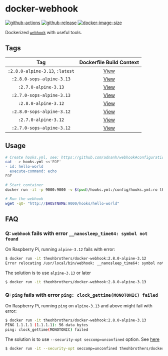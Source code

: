 # docker-webhook

[![github-actions](https://github.com/theohbrothers/docker-webhook/workflows/ci-master-pr/badge.svg)](https://github.com/theohbrothers/docker-webhook/actions)
[![github-release](https://img.shields.io/github/v/release/theohbrothers/docker-webhook?style=flat-square)](https://github.com/theohbrothers/docker-webhook/releases/)
[![docker-image-size](https://img.shields.io/docker/image-size/theohbrothers/docker-webhook/latest)](https://hub.docker.com/r/theohbrothers/docker-webhook)

Dockerized [`webhook`](https://github.com/adnanh/webhook) with useful tools.

## Tags

| Tag | Dockerfile Build Context |
|:-------:|:---------:|
| `:2.8.0-alpine-3.13`, `:latest` | [View](variants/2.8.0-alpine-3.13 ) |
| `:2.8.0-sops-alpine-3.13` | [View](variants/2.8.0-sops-alpine-3.13 ) |
| `:2.7.0-alpine-3.13` | [View](variants/2.7.0-alpine-3.13 ) |
| `:2.7.0-sops-alpine-3.13` | [View](variants/2.7.0-sops-alpine-3.13 ) |
| `:2.8.0-alpine-3.12` | [View](variants/2.8.0-alpine-3.12 ) |
| `:2.8.0-sops-alpine-3.12` | [View](variants/2.8.0-sops-alpine-3.12 ) |
| `:2.7.0-alpine-3.12` | [View](variants/2.7.0-alpine-3.12 ) |
| `:2.7.0-sops-alpine-3.12` | [View](variants/2.7.0-sops-alpine-3.12 ) |

## Usage

```sh
# Create hooks.yml, see: https://github.com/adnanh/webhook#configuration
cat - > hooks.yml <<'EOF'
- id: hello-world
  execute-command: echo
EOF

# Start container
docker run -it -p 9000:9000 -v $(pwd)/hooks.yml:/config/hooks.yml:ro theohbrothers/docker-webhook

# Run the webhook
wget -qO- "http://$HOSTNAME:9000/hooks/hello-world"
```

## FAQ

### Q: `webhook` fails with error `__nanosleep_time64: symbol not found`

On Raspberry Pi, running `alpine-3.12` fails with error:

```sh
$ docker run -it theohbrothers/docker-webhook:2.8.0-alpine-3.12
Error relocating /usr/local/bin/webhook: __nanosleep_time64: symbol not found
```

The solution is to use `alpine-3.13` or later

```sh
$ docker run -it theohbrothers/docker-webhook:2.8.0-alpine-3.13
```

### Q: `ping` fails with error `ping: clock_gettime(MONOTONIC) failed`

On Raspberry Pi, running `ping` on `alpine-3.13` and above might fail with error:

```sh
$ docker run -it theohbrothers/docker-webhook:2.8.0-alpine-3.13
PING 1.1.1.1 (1.1.1.1): 56 data bytes
ping: clock_gettime(MONOTONIC) failed
```

The solution is to use `--security-opt seccomp=unconfined` option. See [here](https://gitlab.alpinelinux.org/alpine/aports/-/issues/12091)

```sh
$ docker run -it --security-opt seccomp=unconfined theohbrothers/docker-webhook:2.8.0-alpine-3.13
```